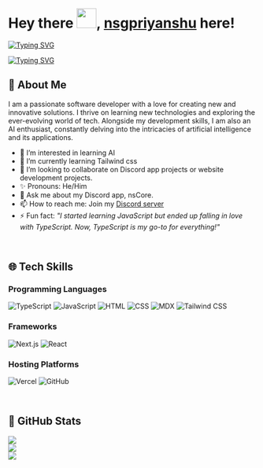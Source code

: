 # Hey there <img src="https://cdn3.emoji.gg/emojis/wavegif_1860.gif" width="40px" height="40px">, [nsgpriyanshu](https://nsgpriyanshu.github.io/) here!

[![Typing SVG](https://readme-typing-svg.demolab.com?font=Fira+Code&pause=1000&color=F10A0A&random=false&width=435&lines=CEO+of+Creator's+World;Developer+of+nsCore+discord+app;Author+of+nsDocs)](https://git.io/typing-svg)

[![Typing SVG](https://readme-typing-svg.demolab.com?font=Space+Mono&pause=1000&color=00c7b3&random=false&width=435&lines=Developer+of+nsCore;Author+of+nsDocs;Exploring+the+world+)](https://git.io/typing-svg)

## 🚀 About Me
I am a passionate software developer with a love for creating new and innovative solutions. I thrive on learning new technologies and exploring the ever-evolving world of tech. Alongside my development skills, I am also an AI enthusiast, constantly delving into the intricacies of artificial intelligence and its applications.

* 🤩 I’m interested in learning AI
* 🌱 I’m currently learning Tailwind css
* 🚀 I’m looking to collaborate on Discord app projects or website development projects.
* ✨ Pronouns: He/Him
* 💬 Ask me about my Discord app, nsCore.
* 📫 How to reach me: Join my [Discord server](https://discord.gg/vRXgWaar2G)
* ⚡ Fun fact: _"I started learning JavaScript but ended up falling in love with TypeScript. Now, TypeScript is my go-to for everything!"_

</br>

## 🌐 Tech Skills

### Programming Languages

![TypeScript](https://img.shields.io/badge/TypeScript-%23007ACC.svg?style=for-the-badge&logo=typescript&logoColor=white)
![JavaScript](https://img.shields.io/badge/JavaScript-%23F7DF1E.svg?style=for-the-badge&logo=javascript&logoColor=black)
![HTML](https://img.shields.io/badge/HTML-%23E34F26.svg?style=for-the-badge&logo=html5&logoColor=white)
![CSS](https://img.shields.io/badge/CSS-%231572B6.svg?style=for-the-badge&logo=css3&logoColor=white)
![MDX](https://img.shields.io/badge/MDX-%23F9AC00.svg?style=for-the-badge&logo=mdx&logoColor=white)
![Tailwind CSS](https://img.shields.io/badge/tailwindcss-%2338B2AC.svg?style=for-the-badge&logo=tailwind-css&logoColor=white)

### Frameworks

![Next.js](https://img.shields.io/badge/Next.js-%23000000.svg?style=for-the-badge&logo=next.js&logoColor=white)
![React](https://img.shields.io/badge/React-%2320232a.svg?style=for-the-badge&logo=react&logoColor=%2361DAFB)

### Hosting Platforms

![Vercel](https://img.shields.io/badge/vercel-%23000000.svg?style=for-the-badge&logo=vercel&logoColor=white)
![GitHub](https://img.shields.io/badge/github-%23121011.svg?style=for-the-badge&logo=github&logoColor=white)

</br>

## 📑 GitHub Stats

![](https://github-readme-stats.vercel.app/api?username=nsgpriyanshu&theme=github_dark&hide_border=true&include_all_commits=false&count_private=false&bg_color=00000000)<br/>
![](https://github-readme-streak-stats.herokuapp.com/?user=nsgpriyanshu&theme=github_dark&hide_border=true&background=00000000)<br/>
![](https://github-readme-stats.vercel.app/api/top-langs/?username=nsgpriyanshu&theme=github_dark&hide_border=true&include_all_commits=false&count_private=false&layout=compact&bg_color=00000000)